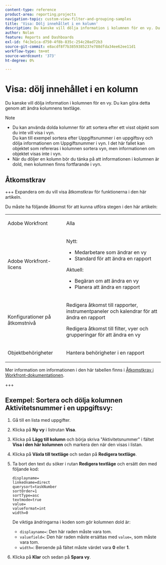 ```yaml
---
content-type: reference
product-area: reporting;projects
navigation-topic: custom-view-filter-and-grouping-samples
title: 'Visa: Dölj innehållet i en kolumn'
description: Du kanske vill dölja information i kolumnen för en vy. Du kan göra detta genom att ändra kolumnens textläge.
author: Nolan
feature: Reports and Dashboards
exl-id: f4c3e1ca-d750-4f8b-835c-254c20ad72b3
source-git-commit: e8acdf8f7b3859385237e788dfda34ee62ee11d1
workflow-type: tm+mt
source-wordcount: '373'
ht-degree: 0%

---
```


# Visa: dölj innehållet i en kolumn

<!--Audited: 11/2024-->

Du kanske vill dölja information i kolumnen för en vy. Du kan göra detta genom att ändra kolumnens textläge.

>[!NOTE]
>
>* Du kan använda dolda kolumner för att sortera efter ett visst objekt som du inte vill visa i vyn.\
>  Du kan till exempel sortera efter Uppgiftsnummer i en uppgiftsvy och dölja informationen om Uppgiftsnummer i vyn. I det här fallet kan objektet som refereras i kolumnen sortera vyn, men informationen om objektet visas inte i vyn.
>* När du döljer en kolumn bör du tänka på att informationen i kolumnen är dold, men kolumnen finns fortfarande i vyn.

## Åtkomstkrav

+++ Expandera om du vill visa åtkomstkrav för funktionerna i den här artikeln.

Du måste ha följande åtkomst för att kunna utföra stegen i den här artikeln:

<table style="table-layout:auto"> 
 <col> 
 <col> 
 <tbody> 
  <tr> 
   <td role="rowheader">Adobe Workfront</td> 
   <td> <p>Alla</p> </td> 
  </tr> 
  <tr> 
   <td role="rowheader">Adobe Workfront-licens</td> 
   <td> <p>Nytt:<ul><li>Medarbetare som ändrar en vy</li><li>Standard för att ändra en rapport</li></ul></p><p>Aktuell:<ul><li>Begäran om att ändra en vy</li><li>Planera att ändra en rapport</li></ul></p> </td> 
  </tr> 
  <tr> 
   <td role="rowheader">Konfigurationer på åtkomstnivå</td> 
   <td> <p>Redigera åtkomst till rapporter, instrumentpaneler och kalendrar för att ändra en rapport</p> <p>Redigera åtkomst till filter, vyer och grupperingar för att ändra en vy</p> </td> 
  </tr>  
  <tr> 
   <td role="rowheader">Objektbehörigheter</td> 
   <td> <p>Hantera behörigheter i en rapport</p> </td> 
  </tr> 
 </tbody> 
</table>

Mer information om informationen i den här tabellen finns i [Åtkomstkrav i Workfront-dokumentationen](/help/quicksilver/administration-and-setup/add-users/access-levels-and-object-permissions/access-level-requirements-in-documentation.md).

+++

## Exempel: Sortera och dölja kolumnen Aktivitetsnummer i en uppgiftsvy:

1. Gå till en lista med uppgifter.
1. Klicka på **Ny vy** i listrutan **Visa**.

1. Klicka på **Lägg till kolumn** och börja skriva &quot;Aktivitetsnummer&quot; i fältet **Visa i den här kolumnen** och markera den när den visas i listan.

1. Klicka på **Växla till textläge** och sedan på **Redigera textläge**.
1. Ta bort den text du söker i rutan **Redigera textläge** och ersätt den med följande kod:

   ```
   displayname=
   linkedname=direct
   querysort=taskNumber
   sortOrder=1
   sortType=asc
   textmode=true
   value=
   valueformat=int
   width=0
   ```

   De viktiga ändringarna i koden som gör kolumnen dold är:

   * `displayname=`: Den här raden måste vara tom.
   * `valuefield=`: Den här raden måste ersättas med `value=`, som måste vara tom.
   * `width=`: Beroende på fältet måste värdet vara **0** eller **1**.

1. Klicka på **Klar** och sedan på **Spara vy**.
